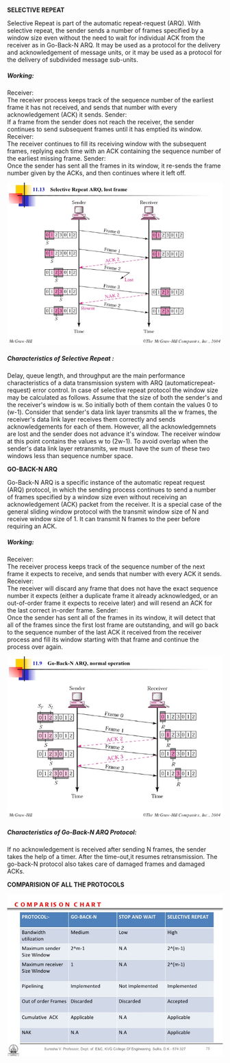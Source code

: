 **SELECTIVE REPEAT**

Selective Repeat is part of the automatic repeat-request (ARQ).
With selective repeat, the sender sends a number of frames specified by a window size even without the need to wait for individual ACK from the receiver as in Go-Back-N ARQ.
It may be used as a protocol for the delivery and acknowledgement of message units, or it may be used as a protocol for the delivery of subdivided message sub-units.

##### Working:

Receiver: <br>
The receiver process keeps track of the sequence number of the earliest frame it has not received, and sends that number with every acknowledgement (ACK) it sends.
Sender: <br>
If a frame from the sender does not reach the receiver, the sender continues to send subsequent frames until it has emptied its window.
Receiver:<br>
The receiver continues to fill its receiving window with the subsequent frames, replying each time with an ACK containing the sequence number of the earliest missing frame.
Sender:<br>
Once the sender has sent all the frames in its window, it re-sends the frame number given by the ACKs, and then continues where it left off.


![](./images/img1.png)


##### Characteristics of Selective Repeat :<br>
Delay, queue length, and throughput are the main performance characteristics of a data transmission system with ARQ (automaticrepeat-request) error control.
In case of selective repeat protocol the window size may be calculated as follows.
Assume that the size of both the sender's and the receiver's window is w.
So initially both of them contain the values 0 to (w-1).
Consider that sender's data link layer transmits all the w frames, the receiver's data link layer receives them correctly and sends acknowledgements for each of them.
However, all the acknowledgemnets are lost and the sender does not advance it's window.
The receiver window at this point contains the values w to (2w-1).
To avoid overlap when the sender's data link layer retransmits, we must have the sum of these two windows less than sequence number space.



**GO-BACK-N ARQ**

Go-Back-N ARQ is a specific instance of the automatic repeat request (ARQ) protocol, in which the sending process continues to send a number of frames specified by a window size even without receiving an acknowledgement (ACK) packet from the receiver.
It is a special case of the general sliding window protocol with the transmit window size of N and receive window size of 1.
It can transmit N frames to the peer before requiring an ACK.

##### Working:

Receiver:<br>
The receiver process keeps track of the sequence number of the next frame it expects to receive, and sends that number with every ACK it sends.
Receiver:<br>
The receiver will discard any frame that does not have the exact sequence number it expects (either a duplicate frame it already acknowledged, or an out-of-order frame it expects to receive later) and will resend an ACK for the last correct in-order frame.
Sender:<br>
Once the sender has sent all of the frames in its window, it will detect that all of the frames since the first lost frame are outstanding, and will go back to the sequence number of the last ACK it received from the receiver process and fill its window starting with that frame and continue the process over again.


![](./images/img2.png)


##### Characteristics of Go-Back-N ARQ Protocol:
If no acknowledgement is received after sending N frames, the sender takes the help of a timer. After the time-out,it resumes retransmission.
The go-back-N protocol also takes care of damaged frames and damaged ACKs.


**COMPARISION OF ALL THE PROTOCOLS**

![](./images/img3.png)
